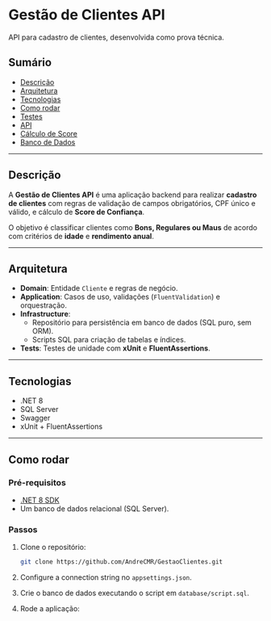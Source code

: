 # Gestão de Clientes API  
API para cadastro de clientes, desenvolvida como prova técnica.  

## Sumário  
- [Descrição](#descrição)  
- [Arquitetura](#arquitetura)  
- [Tecnologias](#tecnologias)  
- [Como rodar](#como-rodar)  
- [Testes](#testes)  
- [API](#api)  
- [Cálculo de Score](#cálculo-de-score)  
- [Banco de Dados](#banco-de-dados)  

---

## Descrição  
A **Gestão de Clientes API** é uma aplicação backend para realizar **cadastro de clientes** com regras de validação de campos obrigatórios, CPF único e válido, e cálculo de **Score de Confiança**.  

O objetivo é classificar clientes como **Bons, Regulares ou Maus** de acordo com critérios de **idade** e **rendimento anual**.  

---

## Arquitetura  
- **Domain**: Entidade `Cliente` e regras de negócio.  
- **Application**: Casos de uso, validações (`FluentValidation`) e orquestração.  
- **Infrastructure**:  
  - Repositório para persistência em banco de dados (SQL puro, sem ORM).  
  - Scripts SQL para criação de tabelas e índices.  
- **Tests**: Testes de unidade com **xUnit** e **FluentAssertions**.  

---

## Tecnologias  
- .NET 8  
- SQL Server  
- Swagger  
- xUnit + FluentAssertions  

---

## Como rodar  

### Pré-requisitos  
- [.NET 8 SDK](https://dotnet.microsoft.com/download)  
- Um banco de dados relacional (SQL Server).  

### Passos  
1. Clone o repositório:  
   ```bash 
   git clone https://github.com/AndreCMR/GestaoClientes.git
   ```

2. Configure a connection string no `appsettings.json`.  

3. Crie o banco de dados executando o script em `database/script.sql`.  

4. Rode a aplicação:
